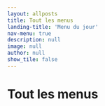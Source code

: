 ```yaml
---
layout: allposts
title: Tout les menus
landing-title: 'Menu du jour'
nav-menu: true
description: null
image: null
author: null
show_tile: false
---
```


<h1>Tout les menus</h1>
